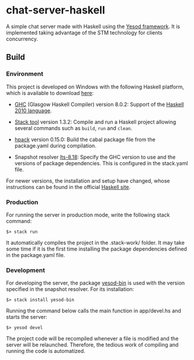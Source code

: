 # chat-server-haskell

A simple chat server made with Haskell using the
[Yesod framework](https://www.yesodweb.com/). It is implemented taking
advantage of the STM technology for clients concurrency.

## Build

### Environment

This project is developed on Windows with the following Haskell platform,
which is available to download [here](https://downloads.haskell.org/~platform/8.0.2/):
- [GHC](https://www.haskell.org/ghc/) (Glasgow Haskell Compiler) version 8.0.2:
Support of the [Haskell 2010 language](https://wiki.haskell.org/Language_and_library_specification).

- [Stack tool](https://docs.haskellstack.org/) version 1.3.2: Compile and
run a Haskell project allowing several commands such as `build`, `run` and `clean`.

- [hpack](https://github.com/sol/hpack) version 0.15.0: Build the cabal package
file from the package.yaml during compilation.

- Snapshot resolver [lts-8.18](https://www.stackage.org/lts-8.18): Specify the
GHC version to use and the versions of package dependencies. This is configured
in the stack.yaml file.

For newer versions, the installation and setup have changed, whose instructions can
be found in the official [Haskell site](https://www.haskell.org/downloads/).

### Production

For running the server in production mode, write the following stack command:
```
$> stack run
```
It automatically compiles the project in the .stack-work/ folder. It may take
some time if it is the first time installing the package dependencies defined in
the package.yaml file.

### Development

For developing the server, the package [yesod-bin](https://hackage.haskell.org/package/yesod-bin)
is used with the version specified in the snapshot resolver. For its installation:
```
$> stack install yesod-bin
```
Running the command below calls the main function in app/devel.hs
and starts the server:
```
$> yesod devel
```
The project code will be recompiled whenever a file is modified and the server
will be relaunched. Therefore, the tedious work of compiling and running the code
is automatized.
